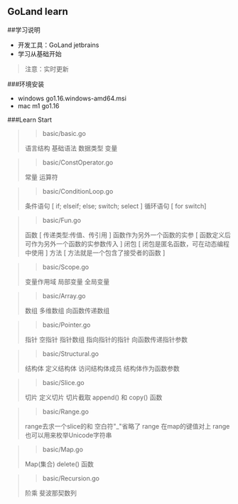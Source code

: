 ## GoLand learn

##学习说明

* 开发工具：GoLand jetbrains
* 学习从基础开始

>注意：实时更新

###环境安装

* windows go1.16.windows-amd64.msi
* mac m1 go1.16

###Learn Start

>> basic/basic.go
>
> 语言结构
> 基础语法
> 数据类型
> 变量

>> basic/ConstOperator.go
> 
> 常量
> 运算符

>> basic/ConditionLoop.go
> 
> 条件语句 [ if; elseif; else; switch; select ]
> 循环语句 [ for switch]

>> basic/Fun.go
> 
> 函数 [ 传递类型:传值、传引用 ]
> 函数作为另外一个函数的实参 [ 函数定义后可作为另外一个函数的实参数传入 ]
> 闭包 [	闭包是匿名函数，可在动态编程中使用 ]
> 方法 [	方法就是一个包含了接受者的函数 ]

>> basic/Scope.go
> 
> 变量作用域
> 局部变量
> 全局变量

>> basic/Array.go
> 
> 数组
> 多维数组
> 向函数传递数组

>> basic/Pointer.go
> 
> 指针
> 空指针
> 指针数组
> 指向指针的指针
> 向函数传递指针参数

>> basic/Structural.go
>
> 结构体
> 定义结构体
> 访问结构体成员
> 结构体作为函数参数

>> basic/Slice.go
>
> 切片
> 定义切片
> 切片截取
> append() 和 copy() 函数


>> basic/Range.go
> 
> range去求一个slice的和
> 空白符"_"省略了
> range 在map的键值对上
> range也可以用来枚举Unicode字符串

>> basic/Map.go
> 
> Map(集合)
> delete() 函数

>> basic/Recursion.go
> 
> 阶乘
> 斐波那契数列





